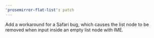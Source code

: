 ```yaml
---
'prosemirror-flat-list': patch
---
```


Add a workaround for a Safari bug, which causes the list node to be removed when input inside an empty list node with IME.

